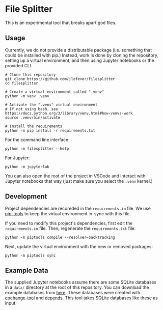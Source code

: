 # File Splitter

This is an experimental tool that breaks apart god files.

## Usage

Currently, we do not provide a distributable package (i.e. something that could be installed with pip.) Instead, work is done by cloning the repository, setting up a virtual environment, and then using Jupyter notebooks or the provided CLI.
```
# Clone this repository
git clone https://github.com/jlefever/filesplitter
cd filesplitter

# Create a virtual environment called ".venv"
python -m venv .venv

# Activate the ".venv" virtual environment
# If not using bash, see https://docs.python.org/3/library/venv.html#how-venvs-work
source .venv/bin/activate

# Install the requirements
python -m pip install -r requirements.txt
```

For the command line interface:
```
python -m filesplitter --help
```

For Jupyter:
```
python -m jupyterlab
```

You can also open the root of the project in VSCode and interact with Jupyter notebooks that way (just make sure you select the `.venv` kernel.)

## Development

Project dependencies are recoreded in the `requirements.in` file. We use [pip-tools](https://github.com/jazzband/pip-tools) to keep the virtual environment in-sync with this file.

If you need to modify this project's dependencies, first edit the `requirements.in` file. Then, regenerate the `requirements.txt` file:
```
python -m piptools compile --resolver=backtracking
```

Next, update the virtual environment with the new or removed packages:
```
python -m piptools sync
```

## Example Data

The supplied Jupyter notebooks assume there are some SQLite databases in a `data/` directory at the root of this repository. You can download the example databases from [here](https://github.com/jlefever/ase2023-replication/releases/download/snapshot-1/snapshot-1-dbs.zip). These databases were created with [cochange-tool](https://github.com/jlefever/cochange-tool) and [depends](https://github.com/multilang-depends/depends). This tool takes SQLite databases like these as input.